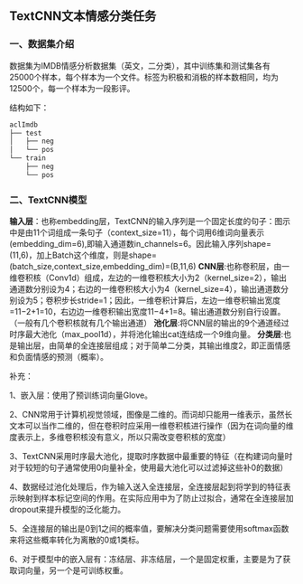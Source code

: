 ## TextCNN文本情感分类任务

### 一、数据集介绍

数据集为IMDB情感分析数据集（英文，二分类），其中训练集和测试集各有25000个样本，每个样本为一个文件。标签为积极和消极的样本数相同，均为12500个，每一个样本为一段影评。

结构如下：

```python
aclImdb
├── test
│   ├── neg
│   └── pos
└── train
    ├── neg
    └── pos
```



### 二、TextCNN模型

**输入层**：也称embedding层，TextCNN的输入序列是一个固定长度的句子：图示中是由11个词组成一条句子（context_size=11），每个词用6维词向量表示(embedding_dim=6),即输入通道数in_channels=6。因此输入序列shape=(11,6)，加上Batch这个维度，则是shape=(batch_size,context_size,embedding_dim)=(B,11,6)
**CNN层**:也称卷积层，由一维卷积核（Conv1d）组成，左边的一维卷积核大小为2（kernel_size=2），输出通道数分别设为4；右边的一维卷积核大小为4（kernel_size=4），输出通道数分别设为5；卷积步长stride=1；因此，一维卷积计算后，左边一维卷积输出宽度=11−2+1=10，右边边一维卷积输出宽度11−4+1=8。输出通道数分别自行设置。（一般有几个卷积核就有几个输出通道）
**池化层**:将CNN层的输出的9个通道经过时序最大池化（max_pool1d），并将池化输出cat连结成一个9维向量。
**分类层**:也是输出层，由简单的全连接层组成；对于简单二分类，其输出维度2，即正面情感和负面情感的预测（概率）。



补充：

1、嵌入层：使用了预训练词向量Glove。

2、CNN常用于计算机视觉领域，图像是二维的。而词却只能用一维表示，虽然长文本可以当作二维的，但在卷积时应采用一维卷积核进行操作（因为在词向量的维度表示上，多维卷积核没有意义，所以只需改变卷积核的宽度）

3、TextCNN采用时序最大池化，提取时序数据中最重要的特征（在构建词向量时对于较短的句子通常使用0向量补全，使用最大池化可以过滤掉这些补0的数据）

4、数据经过池化处理后，作为输入送入全连接层，全连接层起到将学到的特征表示映射到样本标记空间的作用。在实际应用中为了防止过拟合，通常在全连接层加dropout来提升模型的泛化能力。

5、全连接层的输出是0到1之间的概率值，要解决分类问题需要使用softmax函数来将这些概率转化为离散的0或1类标。

6、对于模型中的嵌入层有：冻结层、非冻结层，一个是固定权重，主要是为了获取词向量，另一个是可训练权重。

